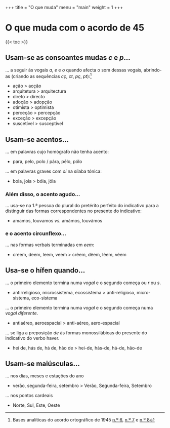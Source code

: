 +++
title = "O que muda"
menu = "main"
weight = 1
+++

# O que muda com o acordo de 45

{{< toc >}}

## Usam-se as consoantes mudas _c_ e _p_...

... a seguir às vogais _a_, _e_ e _o_ quando afecta o som dessas vogais, abrindo-as (criando as sequências _cç_, _ct_, _pç_, _pt_):[^1]

- ação > acção
- arquitetura > arquitectura
- direto > directo
- adoção > adopção
- otimista > optimista
- perceção > percepção
- exceção > excepção
- suscetível > susceptível

## Usam-se acentos...

... em palavras cujo homógrafo não tenha acento:

- para, pelo, polo / pára, pêlo, pólo

... em palavras graves com _oi_ na sílaba tónica:

- boia, joia > bóia, jóia

### Além disso, o acento agudo...

... usa-se na 1.ª pessoa do plural do pretérito perfeito do indicativo para a distinguir das formas correspondentes no presente do indicativo:

- amamos, louvamos _vs._ amámos, louvámos

### e o acento circunflexo...

... nas formas verbais terminadas em _eem_:

- creem, deem, leem, veem > crêem, dêem, lêem, vêem

## Usa-se o hífen quando...

... o primeiro elemento termina numa _vogal_ e o segundo começa ou _r_ ou _s_.

- antirreligioso, microssistema, ecossistema > anti-religioso, micro-sistema, eco-sistema

... o primeiro elemento termina numa _vogal_ e o segundo começa numa _vogal diferente_.

- antiaéreo, aeroespacial > anti-aéreo, aero-espacial

... se liga a preposição _de_ às formas monossilábicas do presente do indicativo do verbo haver.

- hei de, hás de, há de, hão de > hei-de, hás-de, há-de, hão-de

## Usam-se maiúsculas...

... nos dias, meses e estações do ano

- verão, segunda-feira, setembro > Verão, Segunda-feira, Setembro 

... nos pontos cardeais

- Norte, Sul, Este, Oeste


[^1]: Bases analíticas do acordo ortográfico de 1945 [n.º 6](http://portaldalinguaportuguesa.org/acordo.php?action=acordo&id=8-6&version=1945), [n.º 7](http://portaldalinguaportuguesa.org/acordo.php?action=acordo&id=8-7&version=1945) e [n.º 8](http://portaldalinguaportuguesa.org/acordo.php?action=acordo&id=8-8&version=1945)

